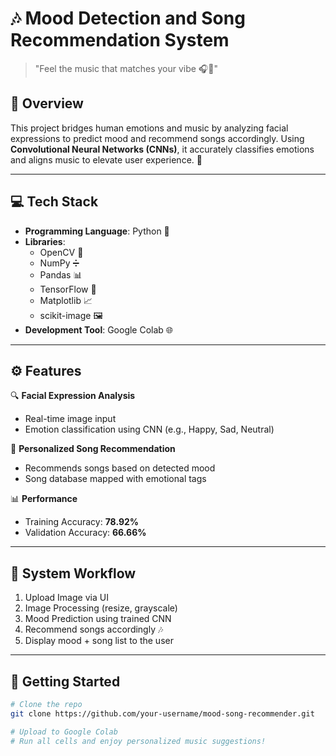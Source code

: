 # 🎶 Mood Detection and Song Recommendation System

> "Feel the music that matches your vibe 🎧💫"

## 🧠 Overview

This project bridges human emotions and music by analyzing facial expressions to predict mood and recommend songs accordingly. Using **Convolutional Neural Networks (CNNs)**, it accurately classifies emotions and aligns music to elevate user experience. 🚀

---

## 💻 Tech Stack

- **Programming Language**: Python 🐍
- **Libraries**:  
  - OpenCV 📸  
  - NumPy ➗  
  - Pandas 📊  
  - TensorFlow 🤖  
  - Matplotlib 📈  
  - scikit-image 🖼️
- **Development Tool**: Google Colab 🌐

---

## ⚙️ Features

🔍 **Facial Expression Analysis**  
- Real-time image input  
- Emotion classification using CNN (e.g., Happy, Sad, Neutral)

🎵 **Personalized Song Recommendation**  
- Recommends songs based on detected mood  
- Song database mapped with emotional tags  

📊 **Performance**  
- Training Accuracy: **78.92%**  
- Validation Accuracy: **66.66%**

---

## 📸 System Workflow

1. Upload Image via UI  
2. Image Processing (resize, grayscale)  
3. Mood Prediction using trained CNN  
4. Recommend songs accordingly 🎶  
5. Display mood + song list to the user  

---

## 🚀 Getting Started

```bash
# Clone the repo
git clone https://github.com/your-username/mood-song-recommender.git

# Upload to Google Colab
# Run all cells and enjoy personalized music suggestions!
